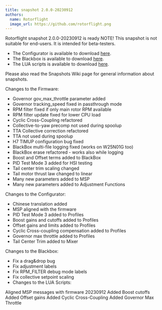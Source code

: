 ```yaml
---
title: snapshot 2.0.0-20230912
authors:
  name: Rotorflight
  image_url: https://github.com/rotorflight.png
---
```

Rotorflight snapshot 2.0.0-20230912 is ready
NOTE! This snapshot is not suitable for end-users. It is intended for beta-testers.

* The Configurator is available to download [here](https://github.com/rotorflight/rotorflight-configurator/releases/tag/snapshot%2F2.0.0-20230912).
* The Blackbox is available to download [here](https://github.com/rotorflight/rotorflight-blackbox/releases/tag/snapshot%2F2.0.0-20230912).
* The LUA scripts is available to download [here](https://github.com/rotorflight/rotorflight-lua-scripts/releases/tag/snapshot%2F2.0.0-20230912).

Please also read the Snapshots Wiki page for general information about snapshots.

Changes to the Firmware:
* Governor gov_max_throttle parameter added
* Governor tracking_speed fixed in passthrough mode
* RPM filter fixed if only main rotor RPM available
* RPM filter update fixed for lower CPU load
* Cyclic Cross-Coupling refactored
* Collective-to-yaw precomp not used during spoolup
* TTA Collective correction refactored
* TTA not used during spoolup
* H7 TIMUP configuration bug fixed
* BlackBox multi-file logging fixed (works on W25N01G too)
* BlackBox erase refactored - works also while logging
* Boost and Offset terms added to BlackBox
* PID Test Mode 3 added for HSI testing
* Tail center trim scaling changed
* Tail motor thrust law changed to linear
* Many new parameters added to MSP
* Many new parameters added to Adjustment Functions

Changes to the Configurator:
* Chinese translation added
* MSP aligned with the firmware
* PID Test Mode 3 added to Profiles
* Boost gains and cutoffs added to Profiles
* Offset gains and limits added to Profiles
* Cyclic Cross-coupling compensation added to Profiles
* Governor max throttle added to Profiles
* Tail Center Trim added to Mixer

Changes to the Blackbox:
* Fix a drag&drop bug
* Fix adjustment labels
* Fix RPM_FILTER debug mode labels
* Fix collective setpoint scaling
* Changes to the LUA Scripts:

Aligned MSP messages with firmware 20230912
Added Boost cutoffs
Added Offset gains
Added Cyclic Cross-Coupling
Added Governor Max Throttle